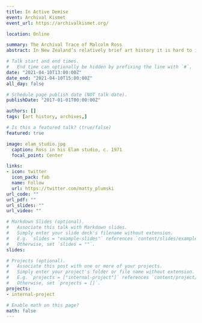 ```yaml
---
title: In Active Demise
event: Archival Kismet
event_url: https://archivalkismet.org/

location: Online

summary: The Archival Trace of Malcolm Ross 
abstract: In New Zealand’s relatively brief art history it is hard to imagine there are many figures as intriguing, elusive, or problematic as Malcolm Ross (1948-2003). Although still largely unknown outside a close circle of friends, Ross’s work has, over the past ten years, slowly come to light. 

# Talk start and end times.
#   End time can optionally be hidden by prefixing the line with `#`.
date: "2021-04-10T13:00:00Z"
date_end: "2021-04-10T15:00:00Z"
all_day: false

# Schedule page publish date (NOT talk date).
publishDate: "2017-01-01T00:00:00Z"

authors: []
tags: [art history, archives,]

# Is this a featured talk? (true/false)
featured: true

image: elam_studio.jpg
  caption: Ross in his Elam studio, c. 1971
  focal_point: Center

links:
- icon: twitter
  icon_pack: fab
  name: Follow
  url: https://twitter.com/matty_plumski
url_code: ""
url_pdf: ""
url_slides: ""
url_video: ""

# Markdown Slides (optional).
#   Associate this talk with Markdown slides.
#   Simply enter your slide deck's filename without extension.
#   E.g. `slides = "example-slides"` references `content/slides/example-slides.md`.
#   Otherwise, set `slides = ""`.
slides: 

# Projects (optional).
#   Associate this post with one or more of your projects.
#   Simply enter your project's folder or file name without extension.
#   E.g. `projects = ["internal-project"]` references `content/project/deep-learning/index.md`.
#   Otherwise, set `projects = []`.
projects:
- internal-project

# Enable math on this page?
math: false
---
```

